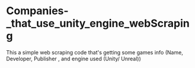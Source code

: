 # Companies-_that_use_unity_engine_webScraping

This a simple web scraping code that's getting some games info (Name, Developer, Publisher , and engine used (Unity/ Unreal)) 
